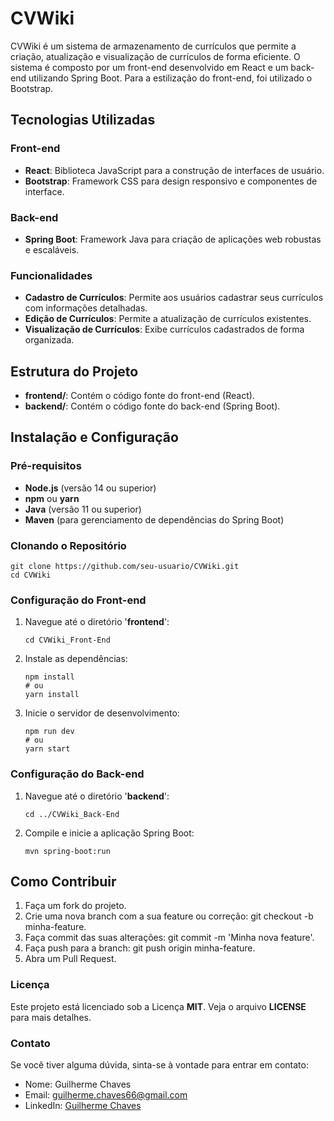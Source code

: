 # CVWiki

CVWiki é um sistema de armazenamento de currículos que permite a criação, atualização e visualização de currículos de forma eficiente. O sistema é composto por um front-end desenvolvido em React e um back-end utilizando Spring Boot. Para a estilização do front-end, foi utilizado o Bootstrap.

## Tecnologias Utilizadas
### Front-end
- **React**: Biblioteca JavaScript para a construção de interfaces de usuário.
- **Bootstrap**: Framework CSS para design responsivo e componentes de interface.

### Back-end
- **Spring Boot**: Framework Java para criação de aplicações web robustas e escaláveis.

### Funcionalidades
- **Cadastro de Currículos**: Permite aos usuários cadastrar seus currículos com informações detalhadas.
- **Edição de Currículos**: Permite a atualização de currículos existentes.
- **Visualização de Currículos**: Exibe currículos cadastrados de forma organizada.

## Estrutura do Projeto
- **frontend/**: Contém o código fonte do front-end (React).
- **backend/**: Contém o código fonte do back-end (Spring Boot).

## Instalação e Configuração
### Pré-requisitos
- **Node.js** (versão 14 ou superior)
- **npm** ou **yarn**
- **Java** (versão 11 ou superior)
- **Maven** (para gerenciamento de dependências do Spring Boot)

### Clonando o Repositório

```
git clone https://github.com/seu-usuario/CVWiki.git
cd CVWiki
```

### Configuração do Front-end
1. Navegue até o diretório '**frontend**':

    ```
    cd CVWiki_Front-End
    ```

2. Instale as dependências:

    ```
    npm install
    # ou
    yarn install
    ```

3. Inicie o servidor de desenvolvimento:

    ```
    npm run dev
    # ou
    yarn start
    ```

### Configuração do Back-end
1. Navegue até o diretório '**backend**':

    ```
    cd ../CVWiki_Back-End
    ```

2. Compile e inicie a aplicação Spring Boot:
    ```
    mvn spring-boot:run
    ```

## Como Contribuir

1. Faça um fork do projeto.
2. Crie uma nova branch com a sua feature ou correção: git checkout -b minha-feature.
3. Faça commit das suas alterações: git commit -m 'Minha nova feature'.
4. Faça push para a branch: git push origin minha-feature.
5. Abra um Pull Request.

### Licença
Este projeto está licenciado sob a Licença **MIT**. Veja o arquivo **LICENSE** para mais detalhes.

### Contato
Se você tiver alguma dúvida, sinta-se à vontade para entrar em contato:

- Nome: Guilherme Chaves
- Email: guilherme.chaves66@gmail.com
- LinkedIn: [Guilherme Chaves](https://www.linkedin.com/in/guilherme-chaves-b2a691225/)
